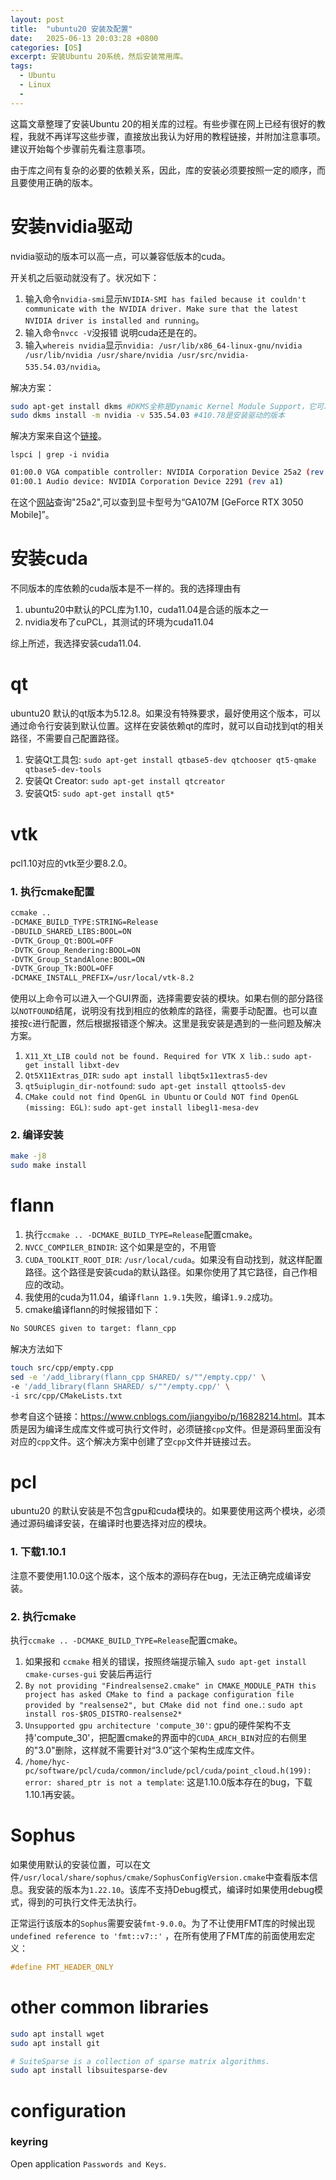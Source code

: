 ```yaml
---
layout: post
title:  "ubuntu20 安装及配置"
date:   2025-06-13 20:03:28 +0800
categories: [OS]
excerpt: 安装Ubuntu 20系统，然后安装常用库。
tags:
  - Ubuntu 
  - Linux
  - 
---
```


这篇文章整理了安装Ubuntu 20的相关库的过程。有些步骤在网上已经有很好的教程，我就不再详写这些步骤，直接放出我认为好用的教程链接，并附加注意事项。建议开始每个步骤前先看注意事项。

由于库之间有复杂的必要的依赖关系，因此，库的安装必须要按照一定的顺序，而且要使用正确的版本。

# 安装nvidia驱动

nvidia驱动的版本可以高一点，可以兼容低版本的cuda。

开关机之后驱动就没有了。状况如下：

1. 输入命令`nvidia-smi`显示`NVIDIA-SMI has failed because it couldn't communicate with the NVIDIA driver. Make sure that the latest NVIDIA driver is installed and running`。
2. 输入命令`nvcc -V`没报错 说明cuda还是在的。
3. 输入`whereis nvidia`显示`nvidia: /usr/lib/x86_64-linux-gnu/nvidia /usr/lib/nvidia /usr/share/nvidia /usr/src/nvidia-535.54.03/nvidia`。

解决方案：

```bash
sudo apt-get install dkms #DKMS全称是Dynamic Kernel Module Support，它可以帮我们维护内核外的这些驱动程序，在内核版本变动之后可以自动重新生成新的模块。
sudo dkms install -m nvidia -v 535.54.03 #410.78是安装驱动的版本
```

解决方案来自这个[链接](https://www.jianshu.com/p/3cedce05a481)。

`lspci | grep -i nvidia`

```bash
01:00.0 VGA compatible controller: NVIDIA Corporation Device 25a2 (rev a1)
01:00.1 Audio device: NVIDIA Corporation Device 2291 (rev a1)
```

在这个[网站](https://admin.pci-ids.ucw.cz/read/PC/10de)查询"25a2",可以查到显卡型号为“GA107M [GeForce RTX 3050 Mobile]”。

# 安装cuda

不同版本的库依赖的cuda版本是不一样的。我的选择理由有

1. ubuntu20中默认的PCL库为1.10，cuda11.04是合适的版本之一
2. nvidia发布了cuPCL，其测试的环境为cuda11.04

综上所述，我选择安装cuda11.04.

# qt

ubuntu20 默认的qt版本为5.12.8。如果没有特殊要求，最好使用这个版本，可以通过命令行安装到默认位置。这样在安装依赖qt的库时，就可以自动找到qt的相关路径，不需要自己配置路径。

1. 安装Qt工具包: `sudo apt-get install qtbase5-dev qtchooser qt5-qmake qtbase5-dev-tools`
2. 安装Qt Creator: `sudo apt-get install qtcreator`
3. 安装Qt5: `sudo apt-get install qt5*`

# vtk

pcl1.10对应的vtk至少要8.2.0。

### 1. 执行cmake配置

```bash
ccmake .. 
-DCMAKE_BUILD_TYPE:STRING=Release 
-DBUILD_SHARED_LIBS:BOOL=ON 
-DVTK_Group_Qt:BOOL=OFF 
-DVTK_Group_Rendering:BOOL=ON 
-DVTK_Group_StandAlone:BOOL=ON 
-DVTK_Group_Tk:BOOL=OFF 
-DCMAKE_INSTALL_PREFIX=/usr/local/vtk-8.2
```

使用以上命令可以进入一个GUI界面，选择需要安装的模块。如果右侧的部分路径以`NOTFOUND`结尾，说明没有找到相应的依赖库的路径，需要手动配置。也可以直接按`c`进行配置，然后根据报错逐个解决。这里是我安装是遇到的一些问题及解决方案。

1. `X11_Xt_LIB could not be found. Required for VTK X lib.`: `sudo apt-get install libxt-dev `
1. `Qt5X11Extras_DIR`: `sudo apt install libqt5x11extras5-dev`
2. `qt5uiplugin_dir-notfound`: `sudo apt-get install qttools5-dev`
3. `CMake could not find OpenGL in Ubuntu` or `Could NOT find OpenGL (missing: EGL)`: `sudo apt-get install libegl1-mesa-dev`

### 2. 编译安装

```bash
make -j8
sudo make install
```

# flann

1. 执行`ccmake .. -DCMAKE_BUILD_TYPE=Release`配置cmake。
2. `NVCC_COMPILER_BINDIR`: 这个如果是空的，不用管
3. `CUDA_TOOLKIT_ROOT_DIR`: `/usr/local/cuda`。如果没有自动找到，就这样配置路径。这个路径是安装cuda的默认路径。如果你使用了其它路径，自己作相应的改动。
4. 我使用的cuda为11.04，编译`flann 1.9.1`失败，编译`1.9.2`成功。
5. cmake编译flann的时候报错如下：

```bash
No SOURCES given to target: flann_cpp
```

解决方法如下

```bash
touch src/cpp/empty.cpp
sed -e '/add_library(flann_cpp SHARED/ s/""/empty.cpp/' \
-e '/add_library(flann SHARED/ s/""/empty.cpp/' \
-i src/cpp/CMakeLists.txt
```

参考自这个链接：<https://www.cnblogs.com/jiangyibo/p/16828214.html>。其本质是因为编译生成库文件或可执行文件时，必须链接`cpp`文件。但是源码里面没有对应的`cpp`文件。这个解决方案中创建了空`cpp`文件并链接过去。

# pcl

ubuntu20 的默认安装是不包含gpu和cuda模块的。如果要使用这两个模块，必须通过源码编译安装，在编译时也要选择对应的模块。

### 1. 下载1.10.1

注意不要使用1.10.0这个版本，这个版本的源码存在bug，无法正确完成编译安装。

### 2. 执行cmake

执行`ccmake .. -DCMAKE_BUILD_TYPE=Release`配置cmake。

1. 如果报和 `ccmake` 相关的错误，按照终端提示输入 `sudo apt-get install cmake-curses-gui` 安装后再运行
2. `By not providing "Findrealsense2.cmake" in CMAKE_MODULE_PATH this project has asked CMake to find a package configuration file provided by "realsense2", but CMake did not find one.`: `sudo apt install ros-$ROS_DISTRO-realsense2*`
3. `Unsupported gpu architecture 'compute_30'`: gpu的硬件架构不支持'compute_30'，把配置cmake的界面中的`CUDA_ARCH_BIN`对应的右侧里的"3.0"删除，这样就不需要针对“3.0”这个架构生成库文件。
4. `/home/hyc-pc/software/pcl/cuda/common/include/pcl/cuda/point_cloud.h(199): error: shared_ptr is not a template`: 这是1.10.0版本存在的bug，下载1.10.1再安装。

# Sophus

如果使用默认的安装位置，可以在文件`/usr/local/share/sophus/cmake/SophusConfigVersion.cmake`中查看版本信息。我安装的版本为`1.22.10`。该库不支持Debug模式，编译时如果使用debug模式，得到的可执行文件无法执行。

正常运行该版本的`Sophus`需要安装`fmt-9.0.0`。为了不让使用FMT库的时候出现`undefined reference to 'fmt::v7::'` ，在所有使用了FMT库的前面使用宏定义：

```C++
#define FMT_HEADER_ONLY
```

# other common libraries

```bash
sudo apt install wget
sudo apt install git

# SuiteSparse is a collection of sparse matrix algorithms.
sudo apt install libsuitesparse-dev
```

# configuration

### keyring

Open application `Passwords and Keys`.
